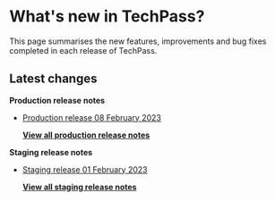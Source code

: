 # What's new in TechPass?

This page summarises the new features, improvements and bug fixes completed in each release of TechPass.

## Latest changes

**Production release notes**
- [Production release 08 February 2023](whats-new/production-release-notes?id=production-release-08-february-2023)


  [**View all production release notes**](/whats-new/production-release-notes)

**Staging release notes**
- [Staging release 01 February 2023](whats-new/staging-release-notes?id=staging-release-01-february-2023)


  [**View all staging release notes**](/whats-new/staging-release-notes)
